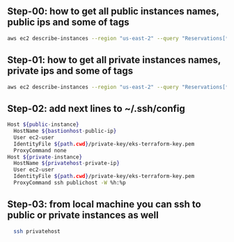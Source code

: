 ## Step-00: how to get all public instances names, public ips and some of tags 
```sh
aws ec2 describe-instances --region "us-east-2" --query "Reservations[*].Instances[*].{Instance:InstanceId,PublicIP:NetworkInterfaces[*].Association.PublicIp,Name:Tags[?Key=='Name']|[0].Value,Status:State.Name,Type:Tags[?Key=='type']|[0].Value}" --filter "Name=instance-state-name,Values=running" "Name=tag:type,Values=public" 
```
## Step-01: how to get all private instances names, private ips and some of tags 
```sh
aws ec2 describe-instances --region "us-east-2" --query "Reservations[*].Instances[*].{Instance:InstanceId,PrivateIP:NetworkInterfaces[*].PrivateIpAddress,Name:Tags[?Key=='Name']|[0].Value,Status:State.Name,Type:Tags[?Key=='type']|[0].Value}" --filter "Name=instance-state-name,Values=running" "Name=tag:type,Values=private" 
```
## Step-02: add next lines to ~/.ssh/config 
```sh
Host ${public-instance} 
  HostName ${bastionhost-public-ip}
  User ec2-user
  IdentityFile ${path.cwd}/private-key/eks-terraform-key.pem
  ProxyCommand none
Host ${private-instance} 
  HostName ${privatehost-private-ip}
  User ec2-user
  IdentityFile ${path.cwd}/private-key/eks-terraform-key.pem
  ProxyCommand ssh publichost -W %h:%p
```
## Step-03: from local machine you can ssh to public or private instances as well 
```sh
  ssh privatehost
```
